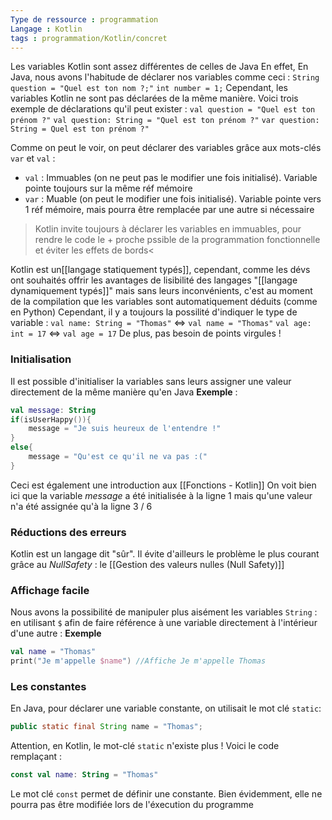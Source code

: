 ```yaml
---
Type de ressource : programmation
Langage : Kotlin
tags : programmation/Kotlin/concret
---
```

Les variables Kotlin sont assez différentes de celles de Java
En effet, En Java, nous avons l'habitude de déclarer nos variables comme ceci :
`String question = "Quel est ton nom ?;"`
`int number = 1;`
Cependant, les variables Kotlin ne sont pas déclarées de la même manière.
Voici trois exemple de déclarations qu'il peut exister :
`val question = "Quel est ton prénom ?"`
`val question: String = "Quel est ton prénom ?"`
`var question: String = Quel est ton prénom ?"`

Comme on peut le voir, on peut déclarer des variables grâce aux mots-clés `var` et `val` :
- `val` : Immuables (on ne peut pas le modifier une fois initialisé). Variable pointe toujours sur la même réf mémoire
- `var` : Muable (on peut le modifier une fois initialisé). Variable pointe vers 1 réf mémoire, mais pourra être remplacée par une autre si nécessaire
> Kotlin invite toujours à déclarer les variables en immuables, pour rendre le code le + proche pssible de la programmation fonctionnelle et éviter les effets de bords<

Kotlin est un[[langage statiquement typés]], cependant, comme les dévs ont souhaités offrir les avantages de lisibilité des langages "[[langage dynamiquement typés]]" mais sans leurs inconvénients, c'est au moment de la compilation que les variables sont automatiquement déduits (comme en Python)
Cependant, il y a toujours la possilité d'indiquer le type de variable : 
`val name: String = "Thomas"` <=> `val name = "Thomas"`
`val age: int = 17` <=> `val age = 17`
De plus, pas besoin de points virgules !

### Initialisation
Il est possible d'initialiser la variables sans leurs assigner une valeur directement de la même manière qu'en Java
**Exemple** :
```Kotlin
val message: String
if(isUserHappy()){
	message = "Je suis heureux de l'entendre !"
}
else{
	message = "Qu'est ce qu'il ne va pas :("
}
```
Ceci est également une introduction aux [[Fonctions - Kotlin]]
On voit bien ici que la variable *message* a été initialisée à la ligne 1 mais qu'une valeur n'a été assignée qu'à la ligne 3 / 6

### Réductions des erreurs
Kotlin est un langage dit "sûr". Il évite d'ailleurs le problème le plus courant  grâce au *NullSafety* : le [[Gestion des valeurs nulles (Null Safety)]] 

### Affichage facile
Nous avons la possibilité de manipuler plus aisément les variables `String` : en utilisant `$` afin de faire référence à une variable directement à l'intérieur d'une autre :
**Exemple**
```Kotlin
val name = "Thomas"
print("Je m'appelle $name") //Affiche Je m'appelle Thomas
```
### Les constantes
En Java, pour déclarer une variable constante, on utilisait le mot clé `static`:
```Java
public static final String name = "Thomas";
```
Attention, en Kotlin, le mot-clé `static` n'existe plus !
Voici le code remplaçant :
```Kotlin
const val name: String = "Thomas"
```
Le mot clé `const` permet de définir une constante. Bien évidemment, elle ne pourra pas être modifiée lors de l'éxecution du programme